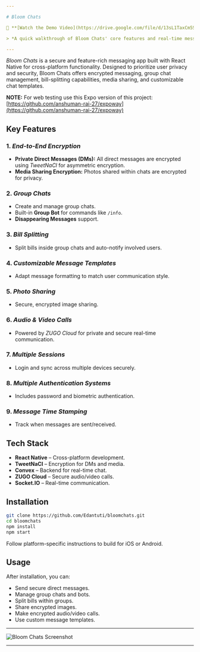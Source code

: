 ```yaml
---

# Bloom Chats

🎥 **[Watch the Demo Video](https://drive.google.com/file/d/13sL1TaxCm5SQjWfPPJT04DAg6hHHE8Lg/view?usp=sharing)**

> *A quick walkthrough of Bloom Chats' core features and real-time messaging in action.*

---
```


*Bloom Chats* is a secure and feature-rich messaging app built with React Native for cross-platform functionality. Designed to prioritize user privacy and security, Bloom Chats offers encrypted messaging, group chat management, bill-splitting capabilities, media sharing, and customizable chat templates.

**NOTE:** For web testing use this Expo version of this project: [https://github.com/anshuman-rai-27/expoway](https://github.com/anshuman-rai-27/expoway)

## Key Features

### 1. *End-to-End Encryption*

* **Private Direct Messages (DMs):** All direct messages are encrypted using *TweetNaCl* for asymmetric encryption.
* **Media Sharing Encryption:** Photos shared within chats are encrypted for privacy.

### 2. *Group Chats*

* Create and manage group chats.
* Built-in **Group Bot** for commands like `/info`.
* **Disappearing Messages** support.

### 3. *Bill Splitting*

* Split bills inside group chats and auto-notify involved users.

### 4. *Customizable Message Templates*

* Adapt message formatting to match user communication style.

### 5. *Photo Sharing*

* Secure, encrypted image sharing.

### 6. *Audio & Video Calls*

* Powered by *ZUGO Cloud* for private and secure real-time communication.

### 7. *Multiple Sessions*

* Login and sync across multiple devices securely.

### 8. *Multiple Authentication Systems*

* Includes password and biometric authentication.

### 9. *Message Time Stamping*

* Track when messages are sent/received.

## Tech Stack

* **React Native** – Cross-platform development.
* **TweetNaCl** – Encryption for DMs and media.
* **Convex** – Backend for real-time chat.
* **ZUGO Cloud** – Secure audio/video calls.
* **Socket.IO** – Real-time communication.

## Installation

```bash
git clone https://github.com/Edantuti/bloomchats.git
cd bloomchats
npm install
npm start
```

Follow platform-specific instructions to build for iOS or Android.

## Usage

After installation, you can:

* Send secure direct messages.
* Manage group chats and bots.
* Split bills within groups.
* Share encrypted images.
* Make encrypted audio/video calls.
* Use custom message templates.

---

<img src="./WhatsApp Image 2024-10-19 at 21.02.29.jpeg" alt="Bloom Chats Screenshot"/>

---
